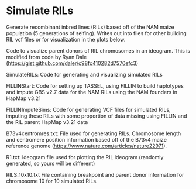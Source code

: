 # Simulate RILs

Generate recombinant inbred lines (RILs) based off of the NAM maize population 
(5 generations of selfing). Writes out into files for other building RIL vcf files or for 
visualization in the plots below.

Code to visualize parent donors of RIL chromosomes in an ideogram. This is modified from
 code by Ryan Dale (https://gist.github.com/daler/c98fc410282d7570efc3)

SimulateRILs: Code for generating and visualizing simulated RILs

FILLINStart: Code for setting up TASSEL, using FILLIN to build haplotypes and impute GBS v2.7 data for the NAM RILs using the NAM founders in HapMap v3.21

FILLINImputeSims: Code for generating VCF files for simulated RILs, imputing these RILs with some proportion of data missing using FILLIN and the RIL parent HapMap v3.21 data

B73v4centromres.txt: File used for generating RILs. Chromosome length and centromere position information based off of the B73v4 maize reference genome (https://www.nature.com/articles/nature22971).

R1.txt: Ideogram file used for plotting the RIL ideogram (randomly generated, so yours will be different)

RILS_10x10.txt File containing breakpoint and parent donor information for chromosome 10 for 10 simulated RILs.
